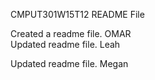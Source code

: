 CMPUT301W15T12 README File 

Created a readme file. OMAR <br>
Updated readme file. Leah

Updated readme file. Megan
